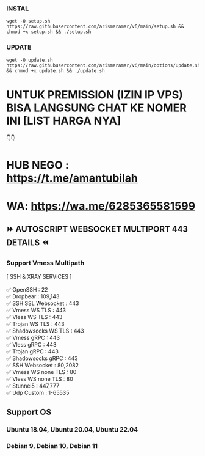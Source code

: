 ### INSTAL
<pre><code>wget -O setup.sh https://raw.githubusercontent.com/arismaramar/v6/main/setup.sh && chmod +x setup.sh && ./setup.sh</code></pre>

### UPDATE
<pre><code>wget -O update.sh https://raw.githubusercontent.com/arismaramar/v6/main/options/update.sh && chmod +x update.sh && ./update.sh</code></pre>

# UNTUK PREMISSION (IZIN IP VPS) BISA LANGSUNG CHAT KE NOMER INI [LIST HARGA NYA] 
👇👇


# HUB NEGO : https://t.me/amantubilah

# WA: https://wa.me/6285365581599

## ⏩ AUTOSCRIPT WEBSOCKET MULTIPORT 443 DETAILS ⏪
### Support Vmess Multipath <br> 
[ SSH & XRAY SERVICES ] <br>
<br>
✅ OpenSSH : 22 <br>
✅ Dropbear : 109,143 <br>
✅ SSH SSL Websocket : 443 <br>
✅ Vmess WS TLS : 443 <br>
✅ Vless WS TLS : 443 <br>
✅ Trojan WS TLS : 443 <br>
✅ Shadowsocks WS TLS : 443 <br>
✅ Vmess gRPC : 443 <br>
✅ Vless gRPC : 443 <br>
✅ Trojan gRPC : 443 <br>
✅ Shadowsocks gRPC : 443 <br>
✅ SSH Websocket : 80,2082 <br>
✅ Vmess WS none TLS : 80 <br>
✅ Vless WS none TLS : 80 <br>
✅ Stunnel5 : 447,777 <br>
✅ Udp Custom : 1-65535 <br>

## Support OS
### Ubuntu 18.04, Ubuntu 20.04, Ubuntu 22.04
### Debian 9, Debian 10, Debian 11
